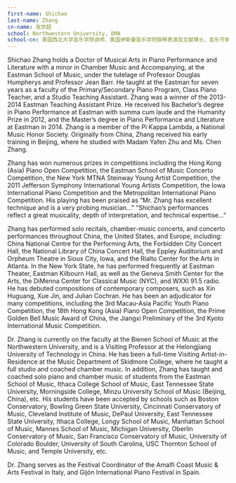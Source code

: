 ```yaml
---
first-name: Shichao
last-name: Zhang
cn-name: 张世超
school: Northwestern University, DMA
school-cn: 美国西北大学音乐学院讲师、美国伊斯曼音乐学院钢琴表演及文献博士、音乐节钢琴及钢琴师资培训部门主管及负责人
---
```

Shichao Zhang holds a Doctor of Musical Arts in Piano Performance and Literature with a minor in Chamber Music and Accompanying, at the Eastman School of Music, under the tutelage of Professor Douglas Humpherys and Professor Jean Barr. He taught at the Eastman for seven years as a faculty of the Primary/Secondary Piano Program, Class Piano Teacher, and a Studio Teaching Assistant. Zhang was a winner of the 2013-2014 Eastman Teaching Assistant Prize. He received his Bachelor’s degree in Piano Performance at Eastman with summa cum laude and the Humanity Prize in 2012, and the Master’s degree in Piano Performance and Literature at Eastman in 2014. Zhang is a member of the Pi Kappa Lambda, a National Music Honor Society. Originally from China, Zhang received his early training in Beijing, where he studied with Madam Yafen Zhu and Ms. Chen Zhang.

Zhang has won numerous prizes in competitions including the Hong Kong (Asia) Piano Open Competition, the Eastman School of Music Concerto Competition, the New York MTNA Steinway Young Artist Competition, the 2011 Jefferson Symphony International Young Artists Competition, the Iowa International Piano Competition and the Metropolitan International Piano Competition. His playing has been praised as “Mr. Zhang has excellent technique and is a very probing musician...” “Shichao’s performances reflect a great musicality, depth of interpretation, and technical expertise…”

Zhang has performed solo recitals, chamber-music concerts, and concerto performances throughout China, the United States, and Europe, including: China National Centre for the Performing Arts, the Forbidden City Concert Hall, the National Library of China Concert Hall, the Eppley Auditorium and Orpheum Theatre in Sioux City, Iowa, and the Rialto Center for the Arts in Atlanta. In the New York State, he has performed frequently at Eastman Theater, Eastman Kilbourn Hall, as well as the Geneva Smith Center for the Arts, the DiMenna Center for Classical Music (NYC), and WXXI 91.5 radio. He has debuted compositions of contemporary composers, such as Xin Huguang, Xue Jin, and Julian Cochran. He has been an adjudicator for many competitions, including the 3rd Macau-Asia Pacific Youth Piano Competition, the 18th Hong Kong (Asia) Piano Open Competition, the Prime Golden Bell Music Award of China, the Jiangxi Preliminary of the 3rd Kyoto International Music Competition.

Dr. Zhang is currently on the faculty at the Bienen School of Music at the Northwestern University, and is a Visiting Professor at the Helongjiang University of Technology in China. He has been a full-time Visiting Artist-in-Residence at the Music Department of Skidmore College, where he taught a full studio and coached chamber music. In addition, Zhang has taught and coached solo piano and chamber music of students from the Eastman School of Music, Ithaca College School of Music, East Tennessee State University, Morningside College, Minzu University School of Music (Beijing, China), etc. His students have been accepted by schools such as Boston Conservatory, Bowling Green State University, Cincinnati Conservatory of Music, Cleveland Institute of Music, DePaul University, East Tennessee State University, Ithaca College, Longy School of Music, Manhattan School of Music, Mannes School of Music, Michigan University, Oberlin Conservatory of Music, San Francisco Conservatory of Music, University of Colorado Boulder, University of South Carolina, USC Thornton School of Music, and Temple University, etc.

Dr. Zhang serves as the Festival Coordinator of the Amalfi Coast Music & Arts Festival in Italy, and Gijón International Piano Festival in Spain.
